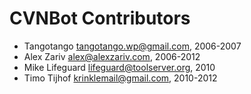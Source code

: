 CVNBot Contributors
==================================================

* Tangotango <tangotango.wp@gmail.com>, 2006-2007
* Alex Zariv <alex@alexzariv.com>, 2006-2012
* Mike Lifeguard <lifeguard@toolserver.org>, 2010
* Timo Tijhof <krinklemail@gmail.com>, 2010-2012
